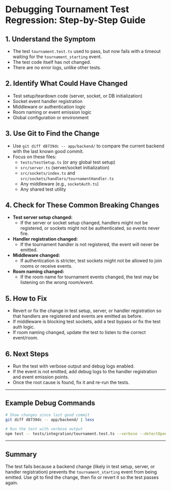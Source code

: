 # Debugging Tournament Test Regression: Step-by-Step Guide

## 1. **Understand the Symptom**
- The test `tournament.test.ts` used to pass, but now fails with a timeout waiting for the `tournament_starting` event.
- The test code itself has not changed.
- There are no error logs, unlike other tests.

## 2. **Identify What Could Have Changed**
- Test setup/teardown code (server, socket, or DB initialization)
- Socket event handler registration
- Middleware or authentication logic
- Room naming or event emission logic
- Global configuration or environment

## 3. **Use Git to Find the Change**
- Use `git diff d8739dc -- app/backend/` to compare the current backend with the last known good commit.
- Focus on these files:
  - `tests/testSetup.ts` (or any global test setup)
  - `src/server.ts` (server/socket initialization)
  - `src/sockets/index.ts` and `src/sockets/handlers/tournamentHandler.ts`
  - Any middleware (e.g., `socketAuth.ts`)
  - Any shared test utility

## 4. **Check for These Common Breaking Changes**
- **Test server setup changed:**
  - If the server or socket setup changed, handlers might not be registered, or sockets might not be authenticated, so events never fire.
- **Handler registration changed:**
  - If the tournament handler is not registered, the event will never be emitted.
- **Middleware changed:**
  - If authentication is stricter, test sockets might not be allowed to join rooms or receive events.
- **Room naming changed:**
  - If the room name for tournament events changed, the test may be listening on the wrong room/event.

## 5. **How to Fix**
- Revert or fix the change in test setup, server, or handler registration so that handlers are registered and events are emitted as before.
- If middleware is blocking test sockets, add a test bypass or fix the test auth logic.
- If room naming changed, update the test to listen to the correct event/room.

## 6. **Next Steps**
- Run the test with verbose output and debug logs enabled.
- If the event is not emitted, add debug logs to the handler registration and event emission points.
- Once the root cause is found, fix it and re-run the tests.

---

## Example Debug Commands

```bash
# Show changes since last good commit
git diff d8739dc -- app/backend/ | less

# Run the test with verbose output
npm test -- tests/integration/tournament.test.ts --verbose --detectOpenHandles
```

---

## Summary
The test fails because a backend change (likely in test setup, server, or handler registration) prevents the `tournament_starting` event from being emitted. Use git to find the change, then fix or revert it so the test passes again.
